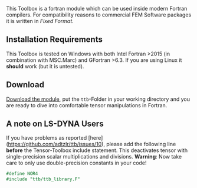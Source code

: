 This Toolbox is a fortran module which can be used inside modern Fortran compilers. For compatibility reasons to commercial FEM Software packages it is written in _Fixed Format_.

## Installation Requirements
This Toolbox is tested on Windows with both Intel Fortran >2015 (in combination with MSC.Marc) and GFortran >6.3. If you are using Linux it **should** work (but it is untested).

## Download
[Download the module](https://github.com/adtzlr/ttb/archive/master.zip), put the `ttb`-Folder in your working directory and you are ready to dive into comfortable tensor manipulations in Fortran.

## A note on LS-DYNA Users
If you have problems as reported [here] (https://github.com/adtzlr/ttb/issues/10), please add the following line **before** the Tensor-Toolbox include statement. This deactivates tensor with single-precision scalar multiplications and divisions. **Warning**: Now take care to only use double-precision constants in your code!

```fortran
#define NOR4
#include "ttb/ttb_library.F"
```